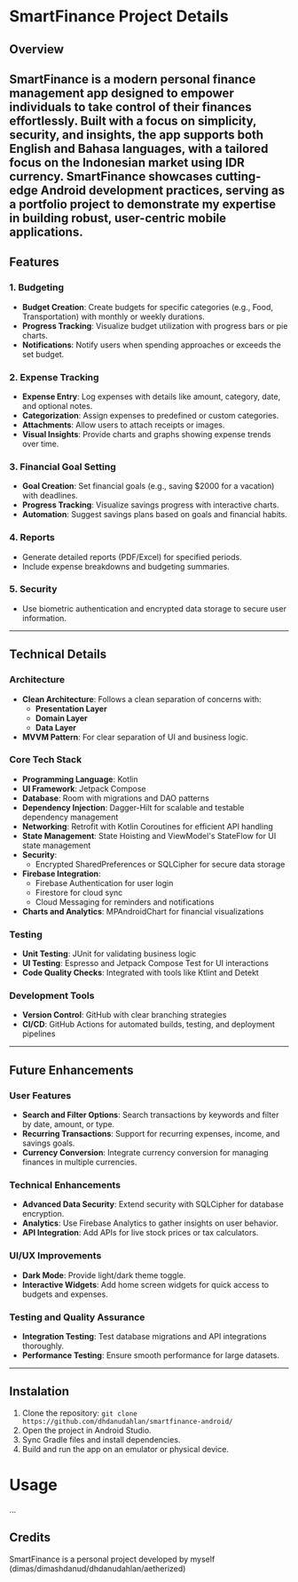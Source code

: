# SmartFinance Project Details

## **Overview**
SmartFinance is a modern personal finance management app designed to empower individuals to take control of their finances effortlessly. Built with a focus on simplicity, security, and insights, the app supports both English and Bahasa languages, with a tailored focus on the Indonesian market using IDR currency. 
SmartFinance showcases cutting-edge Android development practices, serving as a portfolio project to demonstrate my expertise in building robust, user-centric mobile applications.
---

## **Features**

### **1. Budgeting**
- **Budget Creation**: Create budgets for specific categories (e.g., Food, Transportation) with monthly or weekly durations.
- **Progress Tracking**: Visualize budget utilization with progress bars or pie charts.
- **Notifications**: Notify users when spending approaches or exceeds the set budget.

### **2. Expense Tracking**
- **Expense Entry**: Log expenses with details like amount, category, date, and optional notes.
- **Categorization**: Assign expenses to predefined or custom categories.
- **Attachments**: Allow users to attach receipts or images.
- **Visual Insights**: Provide charts and graphs showing expense trends over time.

### **3. Financial Goal Setting**
- **Goal Creation**: Set financial goals (e.g., saving $2000 for a vacation) with deadlines.
- **Progress Tracking**: Visualize savings progress with interactive charts.
- **Automation**: Suggest savings plans based on goals and financial habits.

### **4. Reports**
- Generate detailed reports (PDF/Excel) for specified periods.
- Include expense breakdowns and budgeting summaries.

### **5. Security**
- Use biometric authentication and encrypted data storage to secure user information.

---

## **Technical Details**

### **Architecture**
- **Clean Architecture**: Follows a clean separation of concerns with:
    - **Presentation Layer**
    - **Domain Layer**
    - **Data Layer**
- **MVVM Pattern**: For clear separation of UI and business logic.

### **Core Tech Stack**
- **Programming Language**: Kotlin
- **UI Framework**: Jetpack Compose
- **Database**: Room with migrations and DAO patterns
- **Dependency Injection**: Dagger-Hilt for scalable and testable dependency management
- **Networking**: Retrofit with Kotlin Coroutines for efficient API handling
- **State Management**: State Hoisting and ViewModel's StateFlow for UI state management
- **Security**:
    - Encrypted SharedPreferences or SQLCipher for secure data storage
- **Firebase Integration**:
    - Firebase Authentication for user login
    - Firestore for cloud sync
    - Cloud Messaging for reminders and notifications
- **Charts and Analytics**: MPAndroidChart for financial visualizations

### **Testing**
- **Unit Testing**: JUnit for validating business logic
- **UI Testing**: Espresso and Jetpack Compose Test for UI interactions
- **Code Quality Checks**: Integrated with tools like Ktlint and Detekt

### **Development Tools**
- **Version Control**: GitHub with clear branching strategies
- **CI/CD**: GitHub Actions for automated builds, testing, and deployment pipelines

---

## **Future Enhancements**

### **User Features**
- **Search and Filter Options**: Search transactions by keywords and filter by date, amount, or type.
- **Recurring Transactions**: Support for recurring expenses, income, and savings goals.
- **Currency Conversion**: Integrate currency conversion for managing finances in multiple currencies.

### **Technical Enhancements**
- **Advanced Data Security**: Extend security with SQLCipher for database encryption.
- **Analytics**: Use Firebase Analytics to gather insights on user behavior.
- **API Integration**: Add APIs for live stock prices or tax calculators.

### **UI/UX Improvements**
- **Dark Mode**: Provide light/dark theme toggle.
- **Interactive Widgets**: Add home screen widgets for quick access to budgets and expenses.

### **Testing and Quality Assurance**
- **Integration Testing**: Test database migrations and API integrations thoroughly.
- **Performance Testing**: Ensure smooth performance for large datasets.

---

## Instalation
1. Clone the repository:
`git clone https://github.com/dhdanudahlan/smartfinance-android/`
2. Open the project in Android Studio.
3. Sync Gradle files and install dependencies.
4. Build and run the app on an emulator or physical device.

# Usage
...

## Credits
SmartFinance is a personal project developed by myself (dimas/dimashdanud/dhdanudahlan/aetherized)
